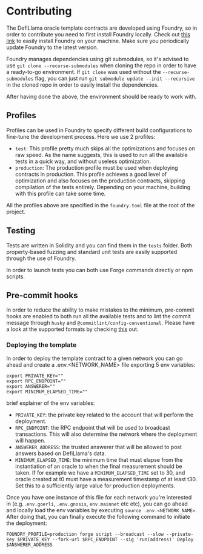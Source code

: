 # Contributing

The DefiLlama oracle template contracts are developed using Foundry, so in order
to contribute you need to first install Foundry locally. Check out
[this link](https://getfoundry.sh/) to easily install Foundry on your machine.
Make sure you periodically update Foundry to the latest version.

Foundry manages dependencies using git submodules, so it's advised to use
`git clone --recurse-submodules` when cloning the repo in order to have a
ready-to-go environment. If `git clone` was used without the
`--recurse-submodules` flag, you can just run
`git submodule update --init --recursive` in the cloned repo in order to easily
install the dependencies.

After having done the above, the environment should be ready to work with.

## Profiles

Profiles can be used in Foundry to specify different build configurations to
fine-tune the development process. Here we use 2 profiles:

- `test`: This profile pretty much skips all the optimizations and focuses on
  raw speed. As the name suggests, this is used to run all the available tests
  in a quick way, and without useless optimization.
- `production`: The production profile must be used when deploying contracts in
  production. This profile achieves a good level of optimization and also
  focuses on the production contracts, skipping compilation of the tests
  entirely. Depending on your machine, building with this profile can take some
  time.

All the profiles above are specified in the `foundry.toml` file at the root of
the project.

## Testing

Tests are written in Solidity and you can find them in the `tests` folder. Both
property-based fuzzing and standard unit tests are easily supported through the
use of Foundry.

In order to launch tests you can both use Forge commands directly or npm
scripts.

## Pre-commit hooks

In order to reduce the ability to make mistakes to the minimum, pre-commit hooks
are enabled to both run all the available tests and to lint the commit message
through `husky` and `@commitlint/config-conventional`. Please have a look at the
supported formats by checking
[this](https://github.com/conventional-changelog/commitlint/tree/master/@commitlint/config-conventional)
out.

### Deploying the template

In order to deploy the template contract to a given network you can go ahead and
create a .env.<NETWORK_NAME> file exporting 5 env variables:

```
export PRIVATE_KEY=""
export RPC_ENDPOINT=""
export ANSWERER=""
export MINIMUM_ELAPSED_TIME=""
```

brief explainer of the env variables:

- `PRIVATE_KEY`: the private key related to the account that will perform the
  deployment.
- `RPC_ENDPOINT`: the RPC endpoint that will be used to broadcast transactions.
  This will also determine the network where the deployment will happen.
- `ANSWERER_ADDRESS`: the trusted answerer that will be allowed to post answers
  based on DefiLlama's data.
- `MINIMUM_ELAPSED_TIME`: the minimum time that must elapse from the
  instantiation of an oracle to when the final measurement should be taken. If
  for example we have a `MINIMUM_ELAPSED_TIME` set to 30, and oracle created at
  t0 must have a measurement timestamp of at least t30. Set this to a
  sufficiently large value for production deployments.

Once you have one instance of this file for each network you're interested in
(e.g. .`env.goerli`, `.env.gnosis`, `env.mainnet` etc etc), you can go ahead and
locally load the env variables by executing `source .env.<NETWORK_NAME>`. After
doing that, you can finally execute the following command to initiate the
deployment:

```
FOUNDRY_PROFILE=production forge script --broadcast --slow --private-key $PRIVATE_KEY --fork-url $RPC_ENDPOINT --sig 'run(address)' Deploy $ANSWERER_ADDRESS
```
